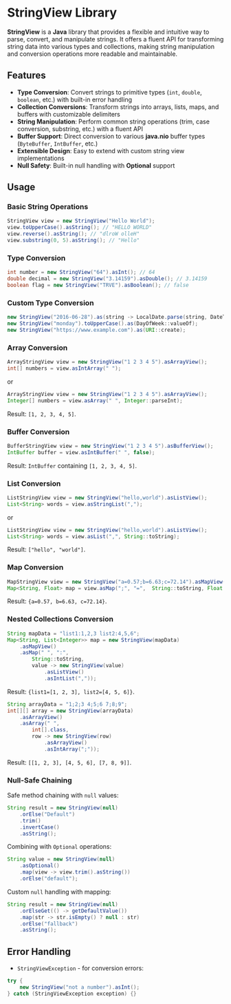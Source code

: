 # StringView Library

**StringView** is a **Java** library that provides a flexible and intuitive way to parse, convert, and manipulate strings. It offers a fluent API for transforming string data into various types and collections, making string manipulation and conversion operations more readable and maintainable.

## Features

- **Type Conversion**: Convert strings to primitive types (`int`, `double`, `boolean`, etc.) with built-in error handling
- **Collection Conversions**: Transform strings into arrays, lists, maps, and buffers with customizable delimiters
- **String Manipulation**: Perform common string operations (trim, case conversion, substring, etc.) with a fluent API
- **Buffer Support**: Direct conversion to various **java.nio** buffer types (`ByteBuffer`, `IntBuffer`, etc.)
- **Extensible Design**: Easy to extend with custom string view implementations
- **Null Safety**: Built-in null handling with **Optional** support

## Usage

### Basic String Operations

```java
StringView view = new StringView("Hello World");
view.toUpperCase().asString(); // "HELLO WORLD"
view.reverse().asString(); // "dlroW olleH"
view.substring(0, 5).asString(); // "Hello"
```

### Type Conversion

```java
int number = new StringView("64").asInt(); // 64
double decimal = new StringView("3.14159").asDouble(); // 3.14159
boolean flag = new StringView("TRVE").asBoolean(); // false
```

### Custom Type Conversion

```java
new StringView("2016-06-28").as(string -> LocalDate.parse(string, DateTimeFormatter.ISO_DATE));
new StringView("monday").toUpperCase().as(DayOfWeek::valueOf);
new StringView("https://www.example.com").as(URI::create);
```

### Array Conversion

```java
ArrayStringView view = new StringView("1 2 3 4 5").asArrayView();
int[] numbers = view.asIntArray(" ");
```

or

```java
ArrayStringView view = new StringView("1 2 3 4 5").asArrayView();
Integer[] numbers = view.asArray(" ", Integer::parseInt);
```

Result: `[1, 2, 3, 4, 5]`.

### Buffer Conversion

```java
BufferStringView view = new StringView("1 2 3 4 5").asBufferView();
IntBuffer buffer = view.asIntBuffer(" ", false);
```

Result: `IntBuffer` containing `[1, 2, 3, 4, 5]`.

### List Conversion

```java
ListStringView view = new StringView("hello,world").asListView();
List<String> words = view.asStringList(",");
```

or

```java
ListStringView view = new StringView("hello,world").asListView();
List<String> words = view.asList(",", String::toString);
```

Result: `["hello", "world"]`.

### Map Conversion

```java
MapStringView view = new StringView("a=0.57;b=6.63;c=72.14").asMapView();
Map<String, Float> map = view.asMap(";", "=",  String::toString, Float::parseFloat);
```

Result: `{a=0.57, b=6.63, c=72.14}`.

### Nested Collections Conversion

```java
String mapData = "list1:1,2,3 list2:4,5,6";
Map<String, List<Integer>> map = new StringView(mapData)
    .asMapView()
    .asMap(" ", ":", 
        String::toString, 
        value -> new StringView(value)
            .asListView()
            .asIntList(","));
```

Result: `{list1=[1, 2, 3], list2=[4, 5, 6]}`.

```java
String arrayData = "1;2;3 4;5;6 7;8;9";
int[][] array = new StringView(arrayData)
    .asArrayView()
    .asArray(" ", 
        int[].class, 
        row -> new StringView(row)
            .asArrayView()
            .asIntArray(";"));
```

Result: `[[1, 2, 3], [4, 5, 6], [7, 8, 9]]`.

### Null-Safe Chaining

Safe method chaining with `null` values:

```java
String result = new StringView(null)
    .orElse("Default")
    .trim()
    .invertCase()
    .asString();
```

Combining with `Optional` operations:

```java
String value = new StringView(null)
    .asOptional()
    .map(view -> view.trim().asString())
    .orElse("default");
```

Custom `null` handling with mapping:

```java
String result = new StringView(null)
    .orElseGet(() -> getDefaultValue())
    .map(str -> str.isEmpty() ? null : str)
    .orElse("fallback")
    .asString();
```

## Error Handling

- `StringViewException` - for conversion errors:

```java
try {
    new StringView("not a number").asInt();
} catch (StringViewException exception) {}
```